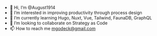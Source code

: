 - 👋 Hi, I’m @August1914
- 👀 I’m interested in improving productivity through process design
- 🌱 I’m currently learning Hugo, Nuxt, Vue, Tailwind, FaunaDB, GraphQL
- 💞️ I’m looking to collaborate on Strategy as Code
- 📫 How to reach me mgodeck@gmail.com

<!---
August1914/August1914 is a ✨ special ✨ repository because its `README.md` (this file) appears on your GitHub profile.
You can click the Preview link to take a look at your changes.
--->
